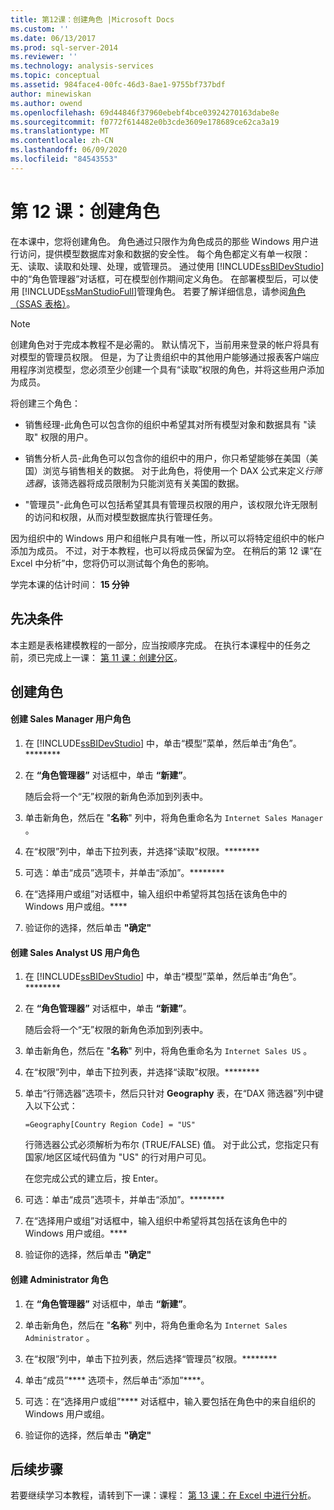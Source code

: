 ```yaml
---
title: 第12课：创建角色 |Microsoft Docs
ms.custom: ''
ms.date: 06/13/2017
ms.prod: sql-server-2014
ms.reviewer: ''
ms.technology: analysis-services
ms.topic: conceptual
ms.assetid: 984face4-00fc-46d3-8ae1-9755bf737bdf
author: minewiskan
ms.author: owend
ms.openlocfilehash: 69d44846f37960ebebf4bce03924270163dabe8e
ms.sourcegitcommit: f0772f614482e0b3cde3609e178689ce62ca3a19
ms.translationtype: MT
ms.contentlocale: zh-CN
ms.lasthandoff: 06/09/2020
ms.locfileid: "84543553"
---
```

# <a name="lesson-12-create-roles"></a>第 12 课：创建角色
  在本课中，您将创建角色。 角色通过只限作为角色成员的那些 Windows 用户进行访问，提供模型数据库对象和数据的安全性。 每个角色都定义有单一权限：无、读取、读取和处理、处理，或管理员。 通过使用 [!INCLUDE[ssBIDevStudio](../includes/ssbidevstudio-md.md)]中的“角色管理器”对话框，可在模型创作期间定义角色。 在部署模型后，可以使用 [!INCLUDE[ssManStudioFull](../includes/ssmanstudiofull-md.md)]管理角色。 若要了解详细信息，请参阅[角色（SSAS 表格）](tabular-models/roles-ssas-tabular.md)。  
  
> [!NOTE]  
>  创建角色对于完成本教程不是必需的。 默认情况下，当前用来登录的帐户将具有对模型的管理员权限。 但是，为了让贵组织中的其他用户能够通过报表客户端应用程序浏览模型，您必须至少创建一个具有“读取”权限的角色，并将这些用户添加为成员。  
  
 将创建三个角色：  
  
-   销售经理-此角色可以包含你的组织中希望其对所有模型对象和数据具有 "读取" 权限的用户。  
  
-   销售分析人员-此角色可以包含你的组织中的用户，你只希望能够在美国（美国）浏览与销售相关的数据。 对于此角色，将使用一个 DAX 公式来定义*行筛选器*，该筛选器将成员限制为只能浏览有关美国的数据。  
  
-   "管理员"-此角色可以包括希望其具有管理员权限的用户，该权限允许无限制的访问和权限，从而对模型数据库执行管理任务。  
  
 因为组织中的 Windows 用户和组帐户具有唯一性，所以可以将特定组织中的帐户添加为成员。 不过，对于本教程，也可以将成员保留为空。 在稍后的第 12 课“在 Excel 中分析”中，您将仍可以测试每个角色的影响。  
  
 学完本课的估计时间： **15 分钟**  
  
## <a name="prerequisites"></a>先决条件  
 本主题是表格建模教程的一部分，应当按顺序完成。 在执行本课程中的任务之前，须已完成上一课： [第 11 课：创建分区](lesson-10-create-partitions.md)。  
  
## <a name="create-roles"></a>创建角色  
  
#### <a name="to-create-a-sales-manager-user-role"></a>创建 Sales Manager 用户角色  
  
1.  在 [!INCLUDE[ssBIDevStudio](../includes/ssbidevstudio-md.md)] 中，单击“模型”菜单，然后单击“角色”。********  
  
2.  在 **“角色管理器”** 对话框中，单击 **“新建”**。  
  
     随后会将一个“无”权限的新角色添加到列表中。  
  
3.  单击新角色，然后在 "**名称**" 列中，将角色重命名为 `Internet Sales Manager` 。  
  
4.  在“权限”列中，单击下拉列表，并选择“读取”权限。********  
  
5.  可选：单击“成员”选项卡，并单击“添加”。********  
  
6.  在“选择用户或组”对话框中，输入组织中希望将其包括在该角色中的 Windows 用户或组。****  
  
7.  验证你的选择，然后单击 **"确定"**  
  
#### <a name="to-create-a-sales-analyst-us-user-role"></a>创建 Sales Analyst US 用户角色  
  
1.  在 [!INCLUDE[ssBIDevStudio](../includes/ssbidevstudio-md.md)] 中，单击“模型”菜单，然后单击“角色”。********  
  
2.  在 **“角色管理器”** 对话框中，单击 **“新建”**。  
  
     随后会将一个“无”权限的新角色添加到列表中。  
  
3.  单击新角色，然后在 "**名称**" 列中，将角色重命名为 `Internet Sales US` 。  
  
4.  在“权限”列中，单击下拉列表，并选择“读取”权限。********  
  
5.  单击“行筛选器”选项卡，然后只针对 **Geography** 表，在“DAX 筛选器”列中键入以下公式：  
  
     `=Geography[Country Region Code] = "US"`  
  
     行筛选器公式必须解析为布尔 (TRUE/FALSE) 值。 对于此公式，您指定只有国家/地区区域代码值为 "US" 的行对用户可见。  
  
     在您完成公式的建立后，按 Enter。  
  
6.  可选：单击“成员”选项卡，并单击“添加”。********  
  
7.  在“选择用户或组”对话框中，输入组织中希望将其包括在该角色中的 Windows 用户或组。****  
  
8.  验证你的选择，然后单击 **"确定"**  
  
#### <a name="to-create-an-administrator-role"></a>创建 Administrator 角色  
  
1.  在 **“角色管理器”** 对话框中，单击 **“新建”**。  
  
2.  单击新角色，然后在 "**名称**" 列中，将角色重命名为 `Internet Sales Administrator` 。  
  
3.  在“权限”列中，单击下拉列表，然后选择“管理员”权限。********  
  
4.  单击“成员”**** 选项卡，然后单击“添加”****。  
  
5.  可选：在“选择用户或组”**** 对话框中，输入要包括在角色中的来自组织的 Windows 用户或组。  
  
6.  验证你的选择，然后单击 **"确定"**  
  
## <a name="next-steps"></a>后续步骤  
 若要继续学习本教程，请转到下一课：课程： [第 13 课：在 Excel 中进行分析](lesson-12-analyze-in-excel.md)。  
  
  
